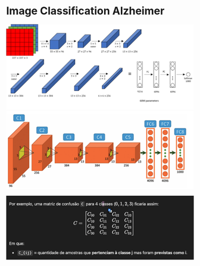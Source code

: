 # Image Classification Alzheimer

![AlexNet Architecture](data/notes/alexnet_arch.png)
![AlexNet Architecture](data/notes/alexNet-architecture.png)

 <!-- one-versus-rest -->
 ![Matriz de confusão](data/notes/matriz_de_confusao.png)